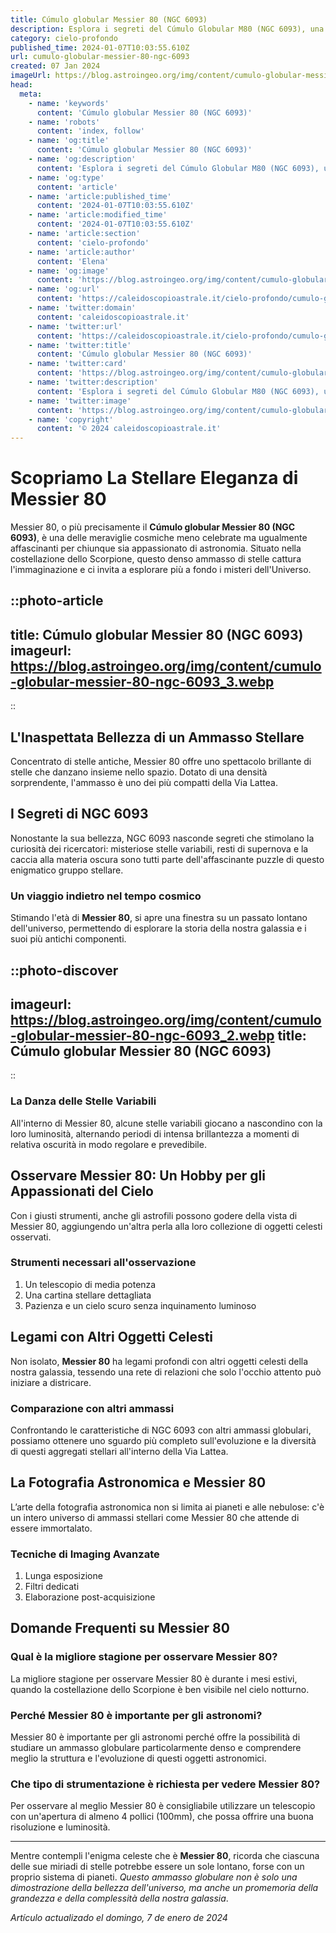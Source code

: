 ```yaml
---
title: Cúmulo globular Messier 80 (NGC 6093)
description: Esplora i segreti del Cúmulo Globular M80 (NGC 6093), una meraviglia astrale dalla storia affascinante. Scopri di più sullUniverso!
category: cielo-profondo
published_time: 2024-01-07T10:03:55.610Z
url: cumulo-globular-messier-80-ngc-6093
created: 07 Jan 2024
imageUrl: https://blog.astroingeo.org/img/content/cumulo-globular-messier-80-ngc-6093_3.webp
head:
  meta:
    - name: 'keywords'
      content: 'Cúmulo globular Messier 80 (NGC 6093)'
    - name: 'robots'
      content: 'index, follow'
    - name: 'og:title'
      content: 'Cúmulo globular Messier 80 (NGC 6093)'
    - name: 'og:description'
      content: 'Esplora i segreti del Cúmulo Globular M80 (NGC 6093), una meraviglia astrale dalla storia affascinante. Scopri di più sullUniverso!'
    - name: 'og:type'
      content: 'article'
    - name: 'article:published_time'
      content: '2024-01-07T10:03:55.610Z'
    - name: 'article:modified_time'
      content: '2024-01-07T10:03:55.610Z'
    - name: 'article:section'
      content: 'cielo-profondo'
    - name: 'article:author'
      content: 'Elena'
    - name: 'og:image'
      content: 'https://blog.astroingeo.org/img/content/cumulo-globular-messier-80-ngc-6093_3.webp'
    - name: 'og:url'
      content: 'https://caleidoscopioastrale.it/cielo-profondo/cumulo-globular-messier-80-ngc-6093'
    - name: 'twitter:domain'
      content: 'caleidoscopioastrale.it'
    - name: 'twitter:url'
      content: 'https://caleidoscopioastrale.it/cielo-profondo/cumulo-globular-messier-80-ngc-6093'
    - name: 'twitter:title'
      content: 'Cúmulo globular Messier 80 (NGC 6093)'
    - name: 'twitter:card'
      content: 'https://blog.astroingeo.org/img/content/cumulo-globular-messier-80-ngc-6093_3.webp'
    - name: 'twitter:description'
      content: 'Esplora i segreti del Cúmulo Globular M80 (NGC 6093), una meraviglia astrale dalla storia affascinante. Scopri di più sullUniverso!'
    - name: 'twitter:image'
      content: 'https://blog.astroingeo.org/img/content/cumulo-globular-messier-80-ngc-6093_3.webp'
    - name: 'copyright'
      content: '© 2024 caleidoscopioastrale.it'
---
```

# Scopriamo La Stellare Eleganza di Messier 80

Messier 80, o più precisamente il **Cúmulo globular Messier 80 (NGC 6093)**, è una delle meraviglie cosmiche meno celebrate ma ugualmente affascinanti per chiunque sia appassionato di astronomia. Situato nella costellazione dello Scorpione, questo denso ammasso di stelle cattura l'immaginazione e ci invita a esplorare più a fondo i misteri dell'Universo.

::photo-article
---
title: Cúmulo globular Messier 80 (NGC 6093)
imageurl: https://blog.astroingeo.org/img/content/cumulo-globular-messier-80-ngc-6093_3.webp
---
::

## L'Inaspettata Bellezza di un Ammasso Stellare

Concentrato di stelle antiche, Messier 80 offre uno spettacolo brillante di stelle che danzano insieme nello spazio. Dotato di una densità sorprendente, l'ammasso è uno dei più compatti della Via Lattea.

## I Segreti di NGC 6093

Nonostante la sua bellezza, NGC 6093 nasconde segreti che stimolano la curiosità dei ricercatori: misteriose stelle variabili, resti di supernova e la caccia alla materia oscura sono tutti parte dell'affascinante puzzle di questo enigmatico gruppo stellare.

### Un viaggio indietro nel tempo cosmico

Stimando l'età di **Messier 80**, si apre una finestra su un passato lontano dell'universo, permettendo di esplorare la storia della nostra galassia e i suoi più antichi componenti.

::photo-discover
---
imageurl: https://blog.astroingeo.org/img/content/cumulo-globular-messier-80-ngc-6093_2.webp
title: Cúmulo globular Messier 80 (NGC 6093)
---
::

### La Danza delle Stelle Variabili

All'interno di Messier 80, alcune stelle variabili giocano a nascondino con la loro luminosità, alternando periodi di intensa brillantezza a momenti di relativa oscurità in modo regolare e prevedibile.

## Osservare Messier 80: Un Hobby per gli Appassionati del Cielo

Con i giusti strumenti, anche gli astrofili possono godere della vista di Messier 80, aggiungendo un'altra perla alla loro collezione di oggetti celesti osservati.

### Strumenti necessari all'osservazione

1. Un telescopio di media potenza
2. Una cartina stellare dettagliata
3. Pazienza e un cielo scuro senza inquinamento luminoso

## Legami con Altri Oggetti Celesti

Non isolato, **Messier 80** ha legami profondi con altri oggetti celesti della nostra galassia, tessendo una rete di relazioni che solo l'occhio attento può iniziare a districare.

### Comparazione con altri ammassi

Confrontando le caratteristiche di NGC 6093 con altri ammassi globulari, possiamo ottenere uno sguardo più completo sull'evoluzione e la diversità di questi aggregati stellari all'interno della Via Lattea.

## La Fotografia Astronomica e Messier 80

L’arte della fotografia astronomica non si limita ai pianeti e alle nebulose: c'è un intero universo di ammassi stellari come Messier 80 che attende di essere immortalato.

### Tecniche di Imaging Avanzate

1. Lunga esposizione
2. Filtri dedicati
3. Elaborazione post-acquisizione

## Domande Frequenti su Messier 80

### Qual è la migliore stagione per osservare Messier 80?

La migliore stagione per osservare Messier 80 è durante i mesi estivi, quando la costellazione dello Scorpione è ben visibile nel cielo notturno.

### Perché Messier 80 è importante per gli astronomi?

Messier 80 è importante per gli astronomi perché offre la possibilità di studiare un ammasso globulare particolarmente denso e comprendere meglio la struttura e l'evoluzione di questi oggetti astronomici.

### Che tipo di strumentazione è richiesta per vedere Messier 80?

Per osservare al meglio Messier 80 è consigliabile utilizzare un telescopio con un'apertura di almeno 4 pollici (100mm), che possa offrire una buona risoluzione e luminosità.

***

Mentre contempli l'enigma celeste che è **Messier 80**, ricorda che ciascuna delle sue miriadi di stelle potrebbe essere un sole lontano, forse con un proprio sistema di pianeti. *Questo ammasso globulare non è solo una dimostrazione della bellezza dell'universo, ma anche un promemoria della grandezza e della complessità della nostra galassia*.

_Artículo actualizado el domingo, 7 de enero de 2024_